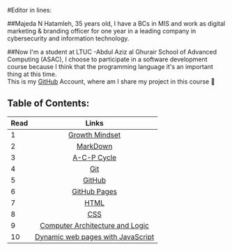 #Editor in lines: 

##Majeda N Hatamleh, 35 years old,  I have a BCs in MIS and work as digital marketing & branding officer for one year in a leading company in cybersecurity and information technology. 

##Now I'm a student at LTUC -Abdul Aziz al Ghurair School of Advanced Computing (ASAC), I choose to participate in a software development course because I think that the programming language it's an important thing at this time.  
This is my [GitHub](https://github.com/majida-hatamleh) Account, where am I share my project in this course :slightly_smiling_face:


## Table of Contents:

Read       | Links     
 ------------- |:-------------:
1    | [Growth Mindset](https://github.com/majida-hatamleh/reading-notes/blob/main/Growth_Mindset)
2    | [MarkDown](https://github.com/majida-hatamleh/reading-notes/blob/main/markdown.md) 
3    | [A-C-P Cycle](https://github.com/majida-hatamleh/reading-notes/blob/main/acp.md)
4    | [Git](https://github.com/majida-hatamleh/reading-notes/blob/main/git.md)
5    | [GitHub](https://github.com/majida-hatamleh/reading-notes/blob/main/github.md)
6    | [GitHub Pages](https://github.com/majida-hatamleh/reading-notes/blob/main/github_pages.md)
7    | [HTML ](https://github.com/majida-hatamleh/reading-notes/blob/main/HTML5_Layout_and_Extra_Markup)|
8    | [ CSS ](https://github.com/majida-hatamleh/reading-notes/blob/main/HTML_and_CSS)
9    | [Computer Architecture and Logic](https://github.com/majida-hatamleh/reading-notes/blob/main/How_Computers_Work)
10   | [Dynamic web pages with JavaScript ](https://github.com/majida-hatamleh/reading-notes/blob/main/java_script)














